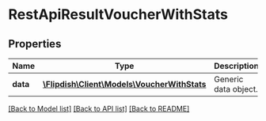 # RestApiResultVoucherWithStats

## Properties
Name | Type | Description | Notes
------------ | ------------- | ------------- | -------------
**data** | [**\Flipdish\Client\Models\VoucherWithStats**](VoucherWithStats.md) | Generic data object. | 

[[Back to Model list]](../README.md#documentation-for-models) [[Back to API list]](../README.md#documentation-for-api-endpoints) [[Back to README]](../README.md)


